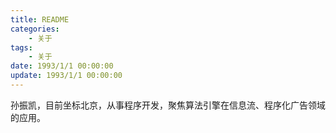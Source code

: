```yaml
---
title: README
categories:
    - 关于
tags:
    - 关于
date: 1993/1/1 00:00:00
update: 1993/1/1 00:00:00
---
```


孙振凯，目前坐标北京，从事程序开发，聚焦算法引擎在信息流、程序化广告领域的应用。
